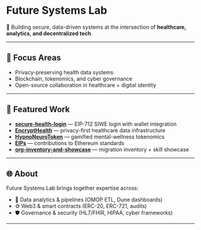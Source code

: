 # Future Systems Lab

🔐 Building secure, data-driven systems at the intersection of **healthcare, analytics, and decentralized tech**.  

---

## 🎯 Focus Areas
- Privacy-preserving health data systems  
- Blockchain, tokenomics, and cyber governance  
- Open-source collaboration in healthcare + digital identity  

---

## 🚀 Featured Work
- [**secure-health-login**](https://github.com/Future-Systems-Lab/secure-health-login) — EIP-712 SIWE login with wallet integration  
- [**EncryptHealth**](https://github.com/Future-Systems-Lab/EncryptHealth) — privacy-first healthcare data infrastructure  
- [**HypnoNeuroToken**](https://github.com/Future-Systems-Lab/HypnoNeuroToken) — gamified mental-wellness tokenomics  
- [**EIPs**](https://github.com/Future-Systems-Lab/EIPs) — contributions to Ethereum standards  
- [**org-inventory-and-showcase**](https://github.com/Future-Systems-Lab/org-inventory-and-showcase) — migration inventory + skill showcase  

---

## 🌐 About
Future Systems Lab brings together expertise across:
- 🧪 Data analytics & pipelines (OMOP ETL, Dune dashboards)  
- ⚙️ Web3 & smart contracts (ERC-20, ERC-721, audits)  
- 🛡️ Governance & security (HL7/FHIR, HIPAA, cyber frameworks)  

---
